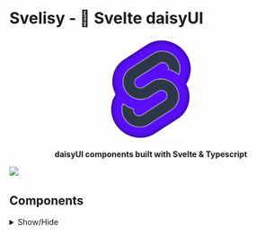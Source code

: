 
# Svelisy - 🌻 Svelte daisyUI

<div align="center">
<img src="https://raw.githubusercontent.com/brilyyy/svelisy/main/media/logo.png" width="150" alt="Svelisy Logo" >

**daisyUI components built with Svelte & Typescript**
</div>

[![][npm]][npm-url]

## Components

<details>
  <summary>Show/Hide</summary>

- Actions

  - [x] Button
  - [x] Dropdown
  - [x] Modal
  - [x] Swap

- Data display

  - [x] Alert
  - [x] Avatar
  - [x] Badge
  - [x] Card
  - [x] Carousel
  - [x] Chat bubble
  - [x] Collapse
  - [x] Countdown
  - [x] Kbd
  - [x] Progress
  - [x] Radial progress
  - [x] Stat
  - [x] Table
  - [x] Toast
  - [x] Tooltip

- Data input
  - [x] Checkbox
  - [x] Text input
  - [x] Radio
  - [x] Range
  - [x] Rating
  - [x] Select
  - [x] Textarea
  - [x] Toggle
- Layout

  - [x] Artboard
  - [x] Button group
  - [x] Divider
  - [x] Drawer
  - [x] Footer
  - [x] Hero
  - [x] Indicator
  - [x] Input group
  - [x] Mask
  - [x] Stack

- Navigation

  - [x] Bottom Navigation
  - [x] Breadcrumbs
  - [x] Link
  - [x] Menu
  - [x] Navbar
  - [x] Pagination
  - [x] Steps
  - [x] Tab

- Mockup
  - [x] Code
  - [x] Phone
  - [x] Window

</details>

[npm]: https://badgen.net/github/tag/brilyyy/svelisy?label=version&color=green
[npm-url]: https://www.npmjs.com/package/svelisy
